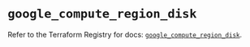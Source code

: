 # `google_compute_region_disk`

Refer to the Terraform Registry for docs: [`google_compute_region_disk`](https://registry.terraform.io/providers/hashicorp/google/6.15.0/docs/resources/compute_region_disk).
